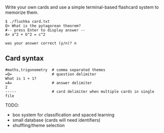 Write your own cards and use a simple terminal-based flashcard system to memorize them.

```console
$ ./flushka card.txt
Q> What is the pytagorean theorem?
#-- press Enter to display answer --
A> a^2 + b^2 = c^2

was your answer correct (y/n)? n
```

## Card syntax

```console
#maths,trigonometry  # comma separated themes
=Q=                  # question delimiter
What is 1 + 1?
=A=                  # answer delimiter
2
-----                # card delimiter when multiple cards in single file
```

TODO:

* box system for classification and spaced learning
* small database (cards will need identifiers)
* shuffling/theme selection

